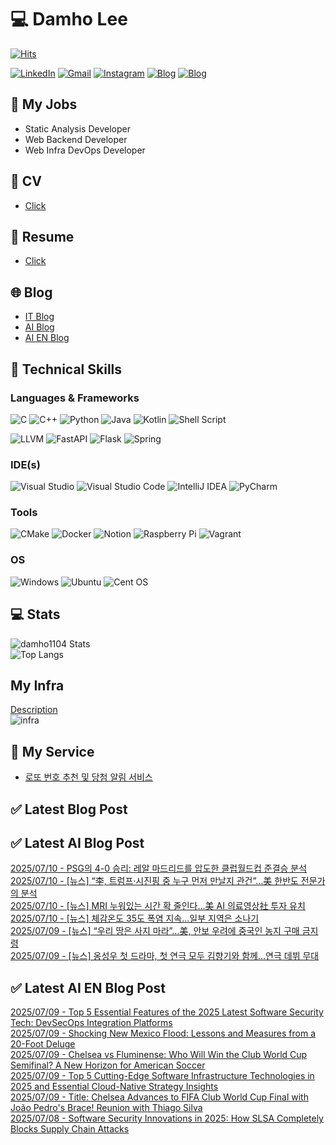 
# 💻 Damho Lee

[![Hits](https://hits.seeyoufarm.com/api/count/incr/badge.svg?url=https%3A%2F%2Fgithub.com%2Fdamho1104&count_bg=%233D9CC8&title_bg=%23555555&icon=&icon_color=%23E7E7E7&title=hits&edge_flat=false)](https://hits.seeyoufarm.com)  

[![LinkedIn](https://img.shields.io/badge/Linkedin-%230077B5.svg?style=flat&logo=linkedin&logoColor=white)](https://www.linkedin.com/in/damho1104/)
[![Gmail](https://img.shields.io/badge/Gmail-D14836?style=flat&logo=gmail&logoColor=white)](mailto:damho1104@gmail.com)
[![Instagram](https://img.shields.io/badge/Instargram-%23E4405F.svg?style=flat&logo=Instagram&logoColor=white)](https://www.instagram.com/damho1104/)
[![Blog](https://img.shields.io/badge/Blog-%23000000.svg?style=flat&logo=Tistory&logoColor=white)](https://dmomo.co.kr/)
[![Blog](https://img.shields.io/badge/Blog-%23000000.svg?style=flat&logo=WordPress&logoColor=white)](https://blog.ai.dmomo.co.kr/)

## 📃 My Jobs
- Static Analysis Developer
- Web Backend Developer
- Web Infra DevOps Developer

## 📰 CV
- [Click](https://resume.dmomo.net/damho.lee/resume)  

## 📘 Resume
- [Click](https://damho1104.notion.site/8af3191b9815406d95708d9a0cea5a9e)  

## 🌐 Blog
- [IT Blog](https://dmomo.co.kr/)
- [AI Blog](https://blog.ai.dmomo.co.kr/)
- [AI EN Blog](https://ai.trend.dmomo.co.kr/)

## 💪 Technical Skills
### Languages & Frameworks
![C](https://img.shields.io/badge/c-%2300599C.svg?style=flat&logo=c&logoColor=white)
![C++](https://img.shields.io/badge/c++-%2300599C.svg?style=flat&logo=c%2B%2B&logoColor=white)
![Python](https://img.shields.io/badge/Python-3776AB.svg?&style=flat&logo=Python&logoColor=white)
![Java](https://img.shields.io/badge/java-%23ED8B00.svg?style=flat&logo=openjdk&logoColor=white)
![Kotlin](https://img.shields.io/badge/Kotlin-%237F52FF.svg?style=flat&logo=Kotlin&logoColor=white)
![Shell Script](https://img.shields.io/badge/Shell_script-%23121011.svg?style=flat&logo=gnu-bash&logoColor=white)  
  
![LLVM](https://img.shields.io/badge/LLVM/Clang-000B1D.svg?&style=flat&logo=LLVM&logoColor=white)
![FastAPI](https://img.shields.io/badge/FastAPI-005571?style=flat&logo=fastapi)
![Flask](https://img.shields.io/badge/Flask-%23000.svg?style=flat&logo=flask&logoColor=white)
![Spring](https://img.shields.io/badge/Springboot-%236DB33F.svg?style=flat&logo=spring&logoColor=white)
  
  
### IDE(s)
![Visual Studio](https://img.shields.io/badge/Visual%20Studio-5C2D91.svg?style=flat&logo=visual-studio&logoColor=white) 
![Visual Studio Code](https://img.shields.io/badge/Visual%20Studio%20Code-0078d7.svg?style=flat&logo=visual-studio-code&logoColor=white)
![IntelliJ IDEA](https://img.shields.io/badge/IntelliJIDEA-000000.svg?style=flat&logo=intellij-idea&logoColor=white) 
![PyCharm](https://img.shields.io/badge/PyCharm-143?style=flat&logo=pycharm&logoColor=black&color=black&labelColor=green) 


### Tools
![CMake](https://img.shields.io/badge/CMake-%23008FBA.svg?style=flat&logo=cmake&logoColor=white)
![Docker](https://img.shields.io/badge/docker-%230db7ed.svg?style=flat&logo=docker&logoColor=white)
![Notion](https://img.shields.io/badge/Notion-%23000000.svg?style=flat&logo=notion&logoColor=white)
![Raspberry Pi](https://img.shields.io/badge/-RaspberryPi-C51A4A?style=flat&logo=Raspberry-Pi)
![Vagrant](https://img.shields.io/badge/Vagrant-%231563FF.svg?style=flat&logo=vagrant&logoColor=white)


### OS
![Windows](https://img.shields.io/badge/Windows-0078D6?style=flat&logo=windows&logoColor=white)
![Ubuntu](https://img.shields.io/badge/Ubuntu-E95420?style=flat&logo=ubuntu&logoColor=white)
![Cent OS](https://img.shields.io/badge/Cent%20OS-002260?style=flat&logo=centos&logoColor=F0F0F0)


## :computer: Stats
![damho1104 Stats](https://github-readme-stats.vercel.app/api?username=damho1104&hide=issues&show_icons=true&show=prs_merged,prs_merged_percentage&theme=chartreuse-dark)  
![Top Langs](https://github-readme-stats.vercel.app/api/top-langs/?username=damho1104&layout=compact&theme=chartreuse-dark)


## My Infra
[Description](https://dmomo.co.kr/444)  
![infra](https://nextcloud.dmomo.net/apps/files_sharing/publicpreview/EtWDB9RaEXyf4FT?file=/&fileId=142416&x=6016&y=3384&a=true&etag=eee0bc0c4308201c786211582fdbc678)  





## 📣 My Service
- [로또 번호 추천 및 당첨 알림 서비스](https://lotto.dmomo.co.kr/)  


## ✅ Latest Blog Post


## ✅ Latest AI Blog Post
[2025/07/10 - PSG의 4-0 승리: 레알 마드리드를 압도한 클럽월드컵 준결승 분석](https://blog.ai.dmomo.co.kr/trend/5477) <br/>
[2025/07/10 - [뉴스] “李, 트럼프·시진핑 중 누구 먼저 만날지 관건”…美 한반도 전문가의 분석](https://blog.ai.dmomo.co.kr/news/5472) <br/>
[2025/07/10 - [뉴스] MRI 누워있는 시간 확 줄인다…美 AI 의료영상社 투자 유치](https://blog.ai.dmomo.co.kr/news/5469) <br/>
[2025/07/10 - [뉴스] 체감온도 35도 폭염 지속…일부 지역은 소나기](https://blog.ai.dmomo.co.kr/news/5466) <br/>
[2025/07/09 - [뉴스] “우리 땅은 사지 마라”…美, 안보 우려에 중국인 농지 구매 금지령](https://blog.ai.dmomo.co.kr/news/5463) <br/>
[2025/07/09 - [뉴스] 옹성우 첫 드라마, 첫 연극 모두 김향기와 함께…연극 데뷔 무대](https://blog.ai.dmomo.co.kr/news/5460) <br/>

## ✅ Latest AI EN Blog Post
[2025/07/09 - Top 5 Essential Features of the 2025 Latest Software Security Tech: DevSecOps Integration Platforms](https://ai.trend.dmomo.co.kr/2025/07/top-5-essential-features-of-2025-latest.html) <br/>
[2025/07/09 - Shocking New Mexico Flood: Lessons and Measures from a 20-Foot Deluge](https://ai.trend.dmomo.co.kr/2025/07/shocking-new-mexico-flood-lessons-and.html) <br/>
[2025/07/09 - Chelsea vs Fluminense: Who Will Win the Club World Cup Semifinal? A New Horizon for American Soccer](https://ai.trend.dmomo.co.kr/2025/07/chelsea-vs-fluminense-who-will-win-club.html) <br/>
[2025/07/09 - Top 5 Cutting-Edge Software Infrastructure Technologies in 2025 and Essential Cloud-Native Strategy Insights](https://ai.trend.dmomo.co.kr/2025/07/top-5-cutting-edge-software.html) <br/>
[2025/07/09 - Title: Chelsea Advances to FIFA Club World Cup Final with João Pedro's Brace! Reunion with Thiago Silva](https://ai.trend.dmomo.co.kr/2025/07/title-chelsea-advances-to-fifa-club.html) <br/>
[2025/07/08 - Software Security Innovations in 2025: How SLSA Completely Blocks Supply Chain Attacks](https://ai.trend.dmomo.co.kr/2025/07/software-security-innovations-in-2025.html) <br/>
